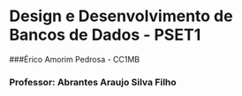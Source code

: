 # Design e Desenvolvimento de Bancos de Dados - PSET1


###Érico Amorim Pedrosa - CC1MB
### Professor: Abrantes Araujo Silva Filho
